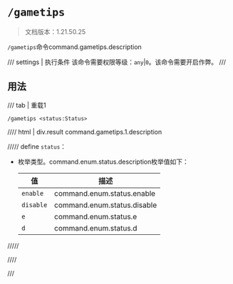# `/gametips`

> 文档版本：1.21.50.25

`/gametips`命令command.gametips.description

/// settings | 执行条件
该命令需要权限等级：`any`|`0`。该命令需要开启作弊。
///

## 用法

/// tab | 重载1
```mcfunction
/gametips <status:Status>
```

//// html | div.result
command.gametips.1.description

///// define
`status`：<!-- md:samp Status -->

- 枚举类型。command.enum.status.description枚举值如下：

  |值|描述|
  |---|---|
  |`enable`|command.enum.status.enable|
  |`disable`|command.enum.status.disable|
  |`e`|command.enum.status.e|
  |`d`|command.enum.status.d|



/////

////

///
